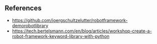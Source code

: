 
## References

* https://github.com/joergschultzelutter/robotframework-demorobotlibrary
* https://tech.bertelsmann.com/en/blog/articles/workshop-create-a-robot-framework-keyword-library-with-python
